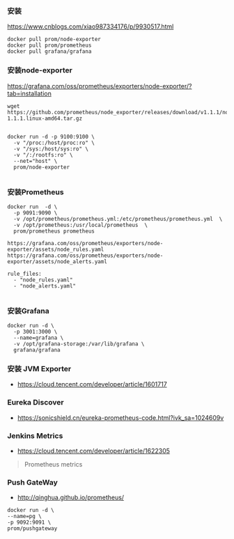 

### 安装
https://www.cnblogs.com/xiao987334176/p/9930517.html
```
docker pull prom/node-exporter
docker pull prom/prometheus
docker pull grafana/grafana
```


### 安装node-exporter
https://grafana.com/oss/prometheus/exporters/node-exporter/?tab=installation
```
wget https://github.com/prometheus/node_exporter/releases/download/v1.1.1/node_exporter-1.1.1.linux-amd64.tar.gz
```

```

docker run -d -p 9100:9100 \
  -v "/proc:/host/proc:ro" \
  -v "/sys:/host/sys:ro" \
  -v "/:/rootfs:ro" \
  --net="host" \
  prom/node-exporter
  
```

### 安装Prometheus

```
docker run  -d \
  -p 9091:9090 \
  -v /opt/prometheus/prometheus.yml:/etc/prometheus/prometheus.yml  \
  -v /opt/prometheus:/usr/local/prometheus  \
  prom/prometheus prometheus
```


```
https://grafana.com/oss/prometheus/exporters/node-exporter/assets/node_rules.yaml
https://grafana.com/oss/prometheus/exporters/node-exporter/assets/node_alerts.yaml

```

```
rule_files:
  - "node_rules.yaml"
  - "node_alerts.yaml"
  
```

### 安装Grafana
```
docker run -d \
  -p 3001:3000 \
  --name=grafana \
  -v /opt/grafana-storage:/var/lib/grafana \
  grafana/grafana
```
 

### 安装 JVM Exporter
* https://cloud.tencent.com/developer/article/1601717


### Eureka Discover
* https://sonicshield.cn/eureka-prometheus-code.html?ivk_sa=1024609v



### Jenkins Metrics
* https://cloud.tencent.com/developer/article/1622305
> Prometheus metrics



### Push GateWay
* http://qinghua.github.io/prometheus/
```
docker run -d \
--name=pg \
-p 9092:9091 \
prom/pushgateway

```
